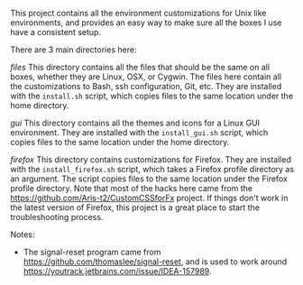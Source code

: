 This project contains all the environment customizations for Unix like 
environments, and provides an easy way to make sure all the boxes I use have a
consistent setup.

There are 3 main directories here:

*files*
This directory contains all the files that should be the same on all boxes,
whether they are Linux, OSX, or Cygwin.  The files here contain all the 
customizations to Bash, ssh configuration, Git, etc.  They are installed with
the `install.sh` script, which copies files to the same location under the home
directory.

*gui*
This directory contains all the themes and icons for a Linux GUI environment.
They are installed with the `install_gui.sh` script, which copies files to the
same location under the home directory.

*firefox*
This directory contains customizations for Firefox.  They are installed with 
the `install_firefox.sh` script, which takes a Firefox profile directory as
an argument. The script copies files to the same location under the Firefox
profile directory.  Note that most of the hacks here came from the 
https://github.com/Aris-t2/CustomCSSforFx project.  If things don't work in the
latest version of Firefox, this project is a great place to start the
troubleshooting process.

Notes:
- The signal-reset program came from https://github.com/thomaslee/signal-reset, and is used to work
  around https://youtrack.jetbrains.com/issue/IDEA-157989.

